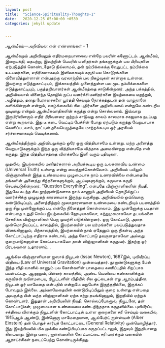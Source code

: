 ```yaml
---
layout: post
title:  "Science-Spirituality-Thoughts-1"
date:   2020-12-25 05:00:00 +0530
categories: jekyll update


---
```


ஆன்மீகம்—அறிவியல்: என் எண்ணங்கள் – 1 

ஆன்மீகமும் அறிவியலும் எதிர்மறையானவை என்றே பலரின் கணோட்டம். ஆன்மீகம், இறைபக்தி, மதபற்று, இவற்றின் பெயரில் மனிதர்கள் தங்களுக்குள் பல பிரிவுகளை ஏற்படுத்திக் கொண்டதோடு நில்லாமல், தன் நம்பிக்கைக்கு வேறுபட்ட நம்பிக்கை உடயவர்களை, எதிரிகளாகவும் இளிவாகவும் கருதி பல கொடூரங்களை விளைவித்துள்ளான் என்பதற்கு வரலாற்றில் பல நிகழ்வுகள் சான்றாக உள்ளன. இவற்றை எடுத்துகாட்டியும், இக்காலத்தில் முளைத்துள்ள பல மூட நம்பிக்கைகளை எடுத்துகாட்டியும், பகுத்தறிவாளர்கள் ஆன்மீகத்தை சாடுகின்றனர். அந்த பக்கத்தில், அறிவியலால் விளைந்த தொழில் நுட்ப வளர்ச்சி மனிதர்களை இயற்கையை மறந்தும், அழித்தும், தனது பேராசைகளை பூர்த்தி செய்யும் நோக்கத்துடன் தன் வாழ்நாளை களிக்கின்றான் என்றும், வாழ்க்கையில் சில புதிர்களை அறிவியலால் என்றுமே கண்டறிய முடியாது என்றும் ஆன்மீகவாதிகளின் கருத்து என்று சொல்லலாம். இவ்வாறு இருபிரிவினரும் எதிர் பிரிவனரை குற்றம் சாடுவது காலம் காலமாக சகஜமாக நடப்பது என்று கூறலாம். இது டீ கடை வெட்டிப் பேச்சின் போது ஏற்படும் கருத்து வேறுபாடாக வெளிப்படலாம், நாட்டின் தலையெழுத்தையே மாற்றக்கூடிய ஓர் அரசியல் சர்ச்சையாகவும் வெடிக்கலாம். 

ஆன்மீகத்திற்கும் அறிவியலுக்கும் ஓரே ஒரு வித்தியாசமே உள்ளது. மற்ற அனைத்து வேறுபாடுகளுக்கும் இந்த ஒரு வித்தியாசமே வித்தாக அமைகின்றது என்பதே என் கருத்து. இந்த வித்தியாசத்தை விளக்கவே இனி வரும் பதிவுகள். 

முதலில், இயற்கையில் மனிதர்களால் அறியக்கூடிய ஒரு உலகளாவிய உண்மை (Universal Truth) உள்ளது என்று வைத்துக்கொள்வோம். அறிவியல் பயிலும் விஞ்ஞானிகள் இந்த உண்மையை முழுமையாக நாம் உணரவில்லை என்பதையே தங்களின் அனைத்து சிந்தனைகளுக்கும், ஆய்வுகளுக்கும், கருவாக கருதி செயல்படுகின்றனர். “Question Everything”, என்பதே விஞ்ஞானிகளின் நியதி. இதுவே கடந்த சில நூற்றாண்டுகளாக நாம் காணும் அறிவியல் தொழில்நுட்ப வளர்ச்சிக்கு முழுமுதற் காரணமாக இருந்து வருகிறது. அறிவியலில் ஒவ்வொரு கண்டுபிடிப்பும், அனைத்திற்கும் மூலாதாரனமான உண்மையை கண்டறியும் பயணத்தில் ஒரு சிறு முன்னோக்குப் படி என்றே நினைத்துக் கொள்ளலாம். இது முன்னோக்கு படிதான் என்பதை உறுதி செய்ய இயற்கையில் நேரடியாகவோ, சுற்றுமுகமாகவோ தடயங்களை சேகரிக்க விஞ்ஞானிகள் பெரு முயற்சி எடுக்கின்றனர். ஒரு கோட்பாடு, அதை முன்மொழியப்பட்ட காலத்தில், இயற்கையின் பல மர்மங்களை புலப்படுத்துவதாக விளங்கினாலும், பிற்காலத்தில், இயற்கையில் நாம் ஏதேனும் ஒரு நிகள்வு அந்த கோட்பாட்டிற்கு எதிராக கண்டால், அந்த கோட்பாடு தவறானதாகவோ அல்லது குறைபாடுகளுள்ள கோட்பாடாகவோ தான் விஞ்ஞானிகள் கருதுவர். இதற்கு ஓர் பிரபலமான உதாரணம்… 

ஆங்கில விஞ்ஞானியான ஐஸாக் நியூடன் (Issac Newton), 1687இல், புவியீர்ப்பு விதியை (Law of Universal Gravitation) முன்வைத்தார். நூறாண்டுகளுக்கு மேல் இந்த விதி வானில் காணும் பல கோள்களின் பாதையை கணிப்பதில் சிறப்பாக பயன்பட்டது. ஆனாலும், பின்னர் காலத்தில், அண்ட வெளியை கண்கானிக்கும் கருவிகள் நவீனமடைய, நியூட்டனின் விதியில் சில ஓட்டைகள் எழ ஆரம்பத்தின. நியூடன் ஓர் மாமேதை என்பதில் என்றுமே மறுபேச்சு இருந்ததில்லை, இருக்கப் போவதும் இல்லை. அம்மாமேதையின் கண்டுபிடிப்பிலும் குறை உள்ளது என்பதை அவருக்கு பின் வந்த விஞ்ஞானிகள் ஏற்க சற்று தயங்கினாலும், இறுதியில் ஏற்றுக் கொண்டனர். இதுதான் அறிவியலின் நியதி. சொல்லப்போனால், நியூடனே, தன் கோட்பாடுகள், முழுமையான உண்மையை கண்டறிந்ததாக கருதவில்லை. புவியீர்ப்பு சக்தியை விளக்கும் நியூடனின் கோட்பாட்டில் உள்ள குறைகளை சரி செய்யும் வகையில், 1915ஆம் ஆண்டு, இன்னொரு மாமேதையான, ஆல்பேர்ட் ஐன்ஸ்டீன் (Alber Einstein) தன் பொதுச் சார்புக் கோட்பாட்டை (General Relativity) முன்மொழிந்தார். இது இயற்பியலில் மிக முக்கிய கண்டுபிடிப்பாக கருதப்பட்டாலும், இதுவும் இறுதியானது கிடையாது. இன்று வரை, ஐன்ஸ்டீனின் கோட்பாட்டை சரி பார்க்கும் வகையில் ஆராய்ச்சிகள் நடைப்பெற்று கொண்டிருக்கிறது. 
